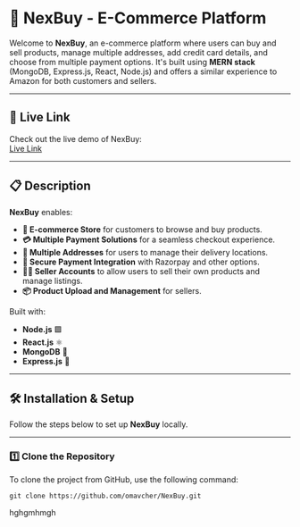 # 🌟 NexBuy - E-Commerce Platform  

Welcome to **NexBuy**, an e-commerce platform where users can buy and sell products, manage multiple addresses, add credit card details, and choose from multiple payment options. It's built using **MERN stack** (MongoDB, Express.js, React, Node.js) and offers a similar experience to Amazon for both customers and sellers.  

---

## 🚀 Live Link  
Check out the live demo of NexBuy:  
[Live Link](https://nex-9tyw9uu45-om-avchers-projects.vercel.app/)

---

## 📋 Description  

**NexBuy** enables:  
- **🛒 E-commerce Store** for customers to browse and buy products.  
- **💳 Multiple Payment Solutions** for a seamless checkout experience.  
- **📍 Multiple Addresses** for users to manage their delivery locations.  
- **🔐 Secure Payment Integration** with Razorpay and other options.  
- **👩‍💼 Seller Accounts** to allow users to sell their own products and manage listings.  
- **📦 Product Upload and Management** for sellers.  

Built with:  
- **Node.js** 🟩  
- **React.js** ⚛️  
- **MongoDB** 🍃  
- **Express.js** 🚂  

---

## 🛠️ Installation & Setup  

Follow the steps below to set up **NexBuy** locally.  

---

### 1️⃣ Clone the Repository  

To clone the project from GitHub, use the following command:

```git clone https://github.com/omavcher/NexBuy.git ```

hghgmhmgh
